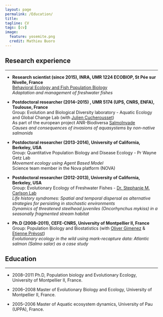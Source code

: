 ```yaml
---
layout: page
permalink: /Education/
title: 
tagline: CV
tags: [cv]
image:
  feature: yosemite.png
  credit: Mathieu Buoro
---
```



## Research experience  
---


* **Research scientist (since 2015), INRA, UMR 1224 ECOBIOP, St Pée sur Nivelle, France**  
[Behavioral Ecology and Fish Population Biology](http://www6.bordeaux-aquitaine.inra.fr/st_pee_eng/UMR-Ecobiop)  
*Adaptation and management of freshwater fishes*

* **Postdoctoral researcher (2014–2015) , UMR 5174 (UPS, CNRS, ENFA), Toulouse, France**  
Group: Evolution and Biological Diversity laboratory - Aquatic Ecology and Global Change  Lab  (with [Julien Cucherousset](http://www.juliencucherousset.fr/file/Home.html))  
As part of the european project ANR-Biodiversa [SalmoInvade](http://bioenv.gu.se/english/salmoinvade)  
*Causes and consequences of invasions of aquasystems by non-native salmonids*  


* **Postdoctoral researcher (2013-2014), University of California, Berkeley, USA**  
Group: Quantitative Population Biology and Disease Ecology - Pr Wayne Getz Lab  
*Movement ecology using Agent Based Model*  
Science team member in the Nova platform (NOVA)  


* **Postdoctoral researcher (2012-2013), University of California, Berkeley, USA**  
Group: Evolutionary Ecology of Freshwater Fishes - [Dr. Stephanie M. Carlson Lab](http://nature.berkeley.edu/carlsonlab/)  
*Life history syndromes: Spatial and temporal dispersal as alternative strategies for persisting in stochastic environments  
Dynamics of threatened steelhead juveniles (Oncorhynchus mykiss) in a seasonally fragmented stream habitat*  


* **Ph.D (2008–2011), CEFE-CNRS, University of Montpellier II, France**  
Group: Population Biology and Biostatistics  (with [Oliver Gimenez](https://oliviergimenez.wordpress.com/) & [Etienne Prévost](https://www6.bordeaux-aquitaine.inra.fr/st_pee/UMR-Ecobiop/Fiches-chercheurs/Etienne-Prevost))  
*Evolutionary ecology in the wild using mark-recapture data: Atlantic salmon (Salmo salar) as a case study*  

## Education  
---

* 2008–2011 Ph.D, Population biology and Evolutionary Ecology, University of Montpellier II, France.  

* 2006–2008 Master of Evolutionary Biology and Ecology, University of Montpellier II, France.

* 2005–2006 Master of Aquatic ecosystem dynamics, University of Pau (UPPA), France.  
